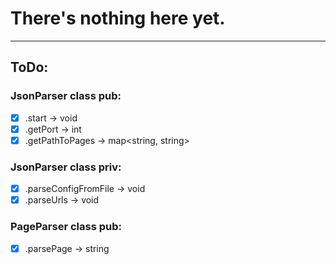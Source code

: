 # There's nothing here yet.

---

## ToDo:

### JsonParser class pub:
- [x] .start -> void
- [x] .getPort -> int
- [x] .getPathToPages -> map<string, string>

### JsonParser class priv:
- [x] .parseConfigFromFile -> void
- [x] .parseUrls -> void

### PageParser class pub:

- [x] .parsePage -> string

